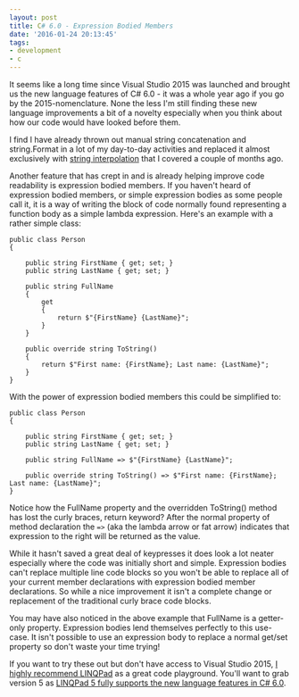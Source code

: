 ```yaml
---
layout: post
title: C# 6.0 - Expression Bodied Members
date: '2016-01-24 20:13:45'
tags:
- development
- c
---
```


It seems like a long time since Visual Studio 2015 was launched and brought us the new language features of C# 6.0 - it was a whole year ago if you go by the 2015-nomenclature. None the less I'm still finding these new language improvements a bit of a novelty especially when you think about how our code would have looked before them.

I find I have already thrown out manual string concatenation and string.Format in a lot of my day-to-day activities and replaced it almost exclusively with [string interpolation](/c-6-0-string-interpolation/) that I covered a couple of months ago.

Another feature that has crept in and is already helping improve code readability is expression bodied members. If you haven't heard of expression bodied members, or simple expression bodies as some people call it, it is a way of writing the block of code normally found representing a function body as a simple lambda expression. Here's an example with a rather simple class:

```language-csharp,line-numbers,theme
public class Person
{

    public string FirstName { get; set; }
    public string LastName { get; set; }

    public string FullName
    { 
        get
        {
            return $"{FirstName} {LastName}";
        }
    }

    public override string ToString()
    {
        return $"First name: {FirstName}; Last name: {LastName}";
    }
}
```

With the power of expression bodied members this could be simplified to:

```language-csharp,line-numbers,theme
public class Person
{

    public string FirstName { get; set; }
    public string LastName { get; set; }

    public string FullName => $"{FirstName} {LastName}";

    public override string ToString() => $"First name: {FirstName}; Last name: {LastName}";
}
```

Notice how the FullName property and the overridden ToString() method has lost the curly braces, return keyword? After the normal property of method declaration the ```=>``` (aka the lambda arrow or fat arrow) indicates that expression to the right will be returned as the value.

While it hasn't saved a great deal of keypresses it does look a lot neater especially where the code was initially short and simple. Expression bodies can't replace multiple line code blocks so you won't be able to replace all of your current member declarations with expression bodied member declarations. So while a nice improvement it isn't a complete change or replacement of the traditional curly brace code blocks.

You may have also noticed in the above example that FullName is a getter-only property. Expression bodies lend themselves perfectly to this use-case. It isn't possible to use an expression body to replace a normal get/set property so don't waste your time trying!

If you want to try these out but don't have access to Visual Studio 2015, [I highly recommend LINQPad](/linqpad-the-ultimate-code-scratchpad/) as a great code playground. You'll want to grab version 5 as [LINQPad 5 fully supports the new language features in C# 6.0](/linqpad-5-get-it-now/).
